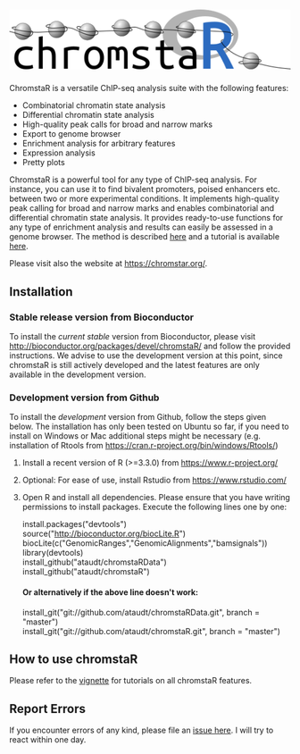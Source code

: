 ![chromstaR](chromstaR_logo.png)
================================

ChromstaR is a versatile ChIP-seq analysis suite with the following features:

* Combinatorial chromatin state analysis
* Differential chromatin state analysis
* High-quality peak calls for broad and narrow marks
* Export to genome browser
* Enrichment analysis for arbitrary features
* Expression analysis
* Pretty plots

ChromstaR is a powerful tool for any type of ChIP-seq analysis. For instance, you can use it to find bivalent promoters, poised enhancers etc. between two or more experimental conditions. It implements high-quality peak calling for broad and narrow marks and enables combinatorial and differential chromatin state analysis. It provides ready-to-use functions for any type of enrichment analysis and results can easily be assessed in a genome browser. The method is described [here](http://biorxiv.org/content/early/2016/02/04/038612) and a tutorial is available [here](https://github.com/ataudt/chromstaR/blob/master/vignettes/chromstaR.pdf).

Please visit also the website at https://chromstar.org/.

Installation
------------

### Stable release version from Bioconductor
To install the *current stable* version from Bioconductor, please visit http://bioconductor.org/packages/devel/chromstaR/ and follow the provided instructions. We advise to use the development version at this point, since chromstaR is still actively developed and the latest features are only available in the development version.

### Development version from Github
To install the *development* version from Github, follow the steps given below. The installation has only been tested on Ubuntu so far, if you need to install on Windows or Mac additional steps might be necessary (e.g. installation of Rtools from https://cran.r-project.org/bin/windows/Rtools/)

1. Install a recent version of R (>=3.3.0) from https://www.r-project.org/
2. Optional: For ease of use, install Rstudio from https://www.rstudio.com/
3. Open R and install all dependencies. Please ensure that you have writing permissions to install packages. Execute the following lines one by one:

   install.packages("devtools")  
	 source("http://bioconductor.org/biocLite.R")  
	 biocLite(c("GenomicRanges","GenomicAlignments","bamsignals"))  
	 library(devtools)  
	 install_github("ataudt/chromstaRData")  
	 install_github("ataudt/chromstaR")  
	 #### Or alternatively if the above line doesn't work:  
	 install_git("git://github.com/ataudt/chromstaRData.git", branch = "master")  
	 install_git("git://github.com/ataudt/chromstaR.git", branch = "master")

How to use chromstaR
--------------------

Please refer to the [vignette](https://github.com/ataudt/chromstaR/blob/master/vignettes/chromstaR.pdf) for tutorials on all chromstaR features.

Report Errors
-------------

If you encounter errors of any kind, please file an [issue here](https://github.com/ataudt/chromstaR/issues/new). I will try to react within one day.
